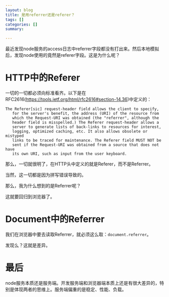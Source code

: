 ```yaml
---
layout: blog
title: 是用referrer还是referer？
tags: []
categories: []
summary: 

---
```


最近发现node服务的access日志中referrer字段都没有打出来。然后本地模拟后，发现node使用的竟然是referer字段。这是为什么呢？

# HTTP中的Referer

一切的一切都必须向标准看齐。以下是在RFC2616(<https://tools.ietf.org/html/rfc2616#section-14.36>)中定义的：

```plain
The Referer[sic] request-header field allows the client to specify,
   for the server's benefit, the address (URI) of the resource from
   which the Request-URI was obtained (the "referrer", although the
   header field is misspelled.) The Referer request-header allows a
   server to generate lists of back-links to resources for interest,
   logging, optimized caching, etc. It also allows obsolete or mistyped
   links to be traced for maintenance. The Referer field MUST NOT be
   sent if the Request-URI was obtained from a source that does not have
   its own URI, such as input from the user keyboard.
```

那么，一切就很明了，在HTTP头中定义的就是Referer，而不是Referrer。

当然，这一切都是因为拼写错误导致的。

那么，我为什么想到的是Referrer呢？

这就要回归到浏览器了。

# Document中的Referrer

我们在浏览器中要去读取Referrer，就必须这么取：`document.referrer`。

发现么？这就是差异。

# 最后

node服务本质还是服务端。开发服务端和浏览器端本质上还是有很大差异的，特别是体现两者的思维上。服务端偏重的是稳定、性能、负载。